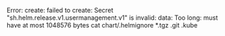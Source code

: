 Error: create: failed to create: Secret "sh.helm.release.v1.usermanagement.v1" is invalid: data: Too long: must have at most 1048576 bytes
cat chart/.helmignore
*.tgz
.git
.kube
